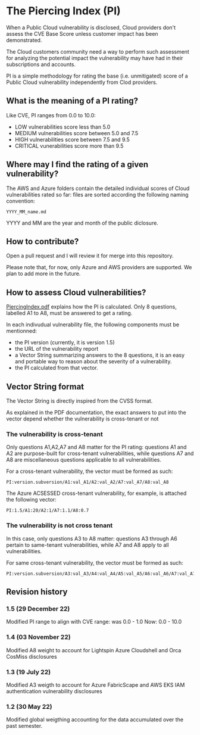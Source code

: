 # The Piercing Index (PI)

When a Public Cloud vulnerability is disclosed, Cloud providers don't assess the CVE Base Score unless customer impact has been demonstrated.

The Cloud customers community need a way to perform such assessment for analyzing the potential impact the vulnerability may have had in their subscriptions and accounts.

PI is a simple methodology for rating the base (i.e. unmitigated) score of a Public Cloud vulnerability independently from Clod providers.

## What is the meaning of a PI rating?

Like CVE, PI ranges from 0.0 to 10.0:
- LOW vulnerabilities score less than 5.0
- MEDIUM vulnerabilities score between 5.0 and 7.5
- HIGH vulnerabilities score between 7.5 and 9.5
- CRITICAL vunerabilities score more than 9.5

## Where may I find the rating of a given vulnerability?

The AWS and Azure folders contain the detailed individual scores of Cloud vulnerabilities rated so far: files are sorted according the following naming convention:

```
YYYY_MM_name.md
```

YYYY and MM are the year and month of the public diclosure.

## How to contribute?

Open a pull request and I will review it for merge into this repository. 

Please note that, for now, only Azure and AWS providers are supported. We plan to add more in the future.

## How to assess Cloud vulnerabilities?

[PiercingIndex.pdf](https://github.com/piercing-index/cloud-vulnerabilities/blob/main/PiercingIndex.pdf) explains how the PI is calculated. Only 8 questions, labelled A1 to A8, must be answered to get a rating.

In each indivudual vulnerability file, the following components must be mentionned:
- the PI version (currently, it is version 1.5)
- the URL of the vulnerability report
- a Vector String summarizing answers to the 8 questions, it is an easy and portable way to reason about the severity of a vulnerability.
- the PI calculated from that vector.

## Vector String format

The Vector String is directly inspired from the CVSS format.

As explained in the PDF documentation, the exact answers to put into the vector depend whether the vulnerability is cross-tenant or not

### The vulnerability is cross-tenant

Only questions A1,A2,A7 and A8 matter for the PI rating: questions A1 and A2 are purpose-built for cross-tenant vulnerabilities, while questions A7 and A8 are miscellaneous questions applicable to all vulnerabilities.

For a cross-tenant vulnerability, the vector must be formed as such:

```
PI:version.subversion/A1:val_A1/A2:val_A2/A7:val_A7/A8:val_A8
```

The Azure ACSESSED cross-tenant vulnerability, for example, is attached the following vector:

```
PI:1.5/A1:20/A2:1/A7:1.1/A8:0.7
```

### The vulnerability is not cross tenant


In this case, only questions A3 to A8 matter: questions A3 through A6 pertain to same-tenant vulnerabilities, while A7 and A8 apply to all vulnerabilities.


For same cross-tenant vulnerability, the vector must be formed as such:

```
PI:version.subversion/A3:val_A3/A4:val_A4/A5:val_A5/A6:val_A6/A7:val_A7/A8:val_A8
```


## Revision history

### 1.5 (29 December 22)
Modified PI range to align with CVE range: was 0.0 - 1.0
Now: 0.0 - 10.0

### 1.4 (03 November 22)
Modified A8 weight to account for Lightspin Azure Cloudshell and Orca CosMiss disclosures

### 1.3 (19 July 22)
Modified A3 weigth to account for Azure FabricScape and AWS EKS IAM authentication vulnerability disclosures

### 1.2 (30 May 22)
Modified global weigthing accounting for the data accumulated over the past semester.
